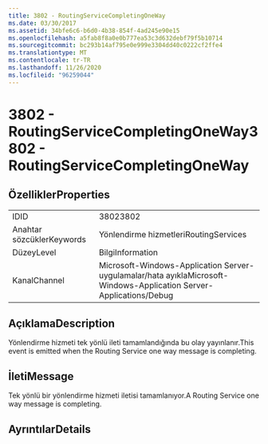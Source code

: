 ```yaml
---
title: 3802 - RoutingServiceCompletingOneWay
ms.date: 03/30/2017
ms.assetid: 34bfe6c6-b6d0-4b38-854f-4ad245e90e15
ms.openlocfilehash: a5fab8f8a0e0b777ea53c3d632debf79f5b10714
ms.sourcegitcommit: bc293b14af795e0e999e3304dd40c0222cf2ffe4
ms.translationtype: MT
ms.contentlocale: tr-TR
ms.lasthandoff: 11/26/2020
ms.locfileid: "96259044"
---
```

# <a name="3802---routingservicecompletingoneway"></a><span data-ttu-id="d8b18-102">3802 - RoutingServiceCompletingOneWay</span><span class="sxs-lookup"><span data-stu-id="d8b18-102">3802 - RoutingServiceCompletingOneWay</span></span>

## <a name="properties"></a><span data-ttu-id="d8b18-103">Özellikler</span><span class="sxs-lookup"><span data-stu-id="d8b18-103">Properties</span></span>  
  
|||  
|-|-|  
|<span data-ttu-id="d8b18-104">ID</span><span class="sxs-lookup"><span data-stu-id="d8b18-104">ID</span></span>|<span data-ttu-id="d8b18-105">3802</span><span class="sxs-lookup"><span data-stu-id="d8b18-105">3802</span></span>|  
|<span data-ttu-id="d8b18-106">Anahtar sözcükler</span><span class="sxs-lookup"><span data-stu-id="d8b18-106">Keywords</span></span>|<span data-ttu-id="d8b18-107">Yönlendirme hizmetleri</span><span class="sxs-lookup"><span data-stu-id="d8b18-107">RoutingServices</span></span>|  
|<span data-ttu-id="d8b18-108">Düzey</span><span class="sxs-lookup"><span data-stu-id="d8b18-108">Level</span></span>|<span data-ttu-id="d8b18-109">Bilgi</span><span class="sxs-lookup"><span data-stu-id="d8b18-109">Information</span></span>|  
|<span data-ttu-id="d8b18-110">Kanal</span><span class="sxs-lookup"><span data-stu-id="d8b18-110">Channel</span></span>|<span data-ttu-id="d8b18-111">Microsoft-Windows-Application Server-uygulamalar/hata ayıkla</span><span class="sxs-lookup"><span data-stu-id="d8b18-111">Microsoft-Windows-Application Server-Applications/Debug</span></span>|  
  
## <a name="description"></a><span data-ttu-id="d8b18-112">Açıklama</span><span class="sxs-lookup"><span data-stu-id="d8b18-112">Description</span></span>  

 <span data-ttu-id="d8b18-113">Yönlendirme hizmeti tek yönlü ileti tamamlandığında bu olay yayınlanır.</span><span class="sxs-lookup"><span data-stu-id="d8b18-113">This event is emitted when the Routing Service one way message is completing.</span></span>  
  
## <a name="message"></a><span data-ttu-id="d8b18-114">İleti</span><span class="sxs-lookup"><span data-stu-id="d8b18-114">Message</span></span>  

 <span data-ttu-id="d8b18-115">Tek yönlü bir yönlendirme hizmeti iletisi tamamlanıyor.</span><span class="sxs-lookup"><span data-stu-id="d8b18-115">A Routing Service one way message is completing.</span></span>  
  
## <a name="details"></a><span data-ttu-id="d8b18-116">Ayrıntılar</span><span class="sxs-lookup"><span data-stu-id="d8b18-116">Details</span></span>

